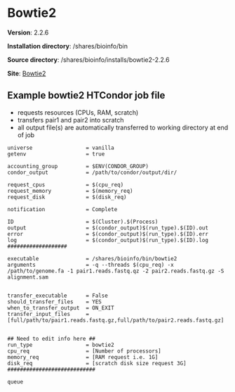 # Bowtie2

**Version**: 2.2.6

**Installation directory**: /shares/bioinfo/bin

**Source directory**: /shares/bioinfo/installs/bowtie2-2.2.6

**Site**: [Bowtie2](http://bowtie-bio.sourceforge.net/bowtie2/index.shtml)

## Example bowtie2 HTCondor job file

- requests resources (CPUs, RAM, scratch)
- transfers pair1 and pair2 into scratch
- all output file(s) are automatically transferred to working directory at end of job

```     
universe                 = vanilla
getenv                   = true

accounting_group         = $ENV(CONDOR_GROUP)
condor_output            = /path/to/condor/output/dir/

request_cpus             = $(cpu_req)
request_memory           = $(memory_req)
request_disk             = $(disk_req)

notification             = Complete

ID                       = $(Cluster).$(Process)
output                   = $(condor_output)$(run_type).$(ID).out
error                    = $(condor_output)$(run_type).$(ID).err
log                      = $(condor_output)$(run_type).$(ID).log
###################

executable               = /shares/bioinfo/bin/bowtie2
arguments                = -q --threads $(cpu_req) -x /path/to/genome.fa -1 pair1.reads.fastq.qz -2 pair2.reads.fastq.gz -S alignment.sam


transfer_executable      = False
should_transfer_files    = YES
when_to_transfer_output  = ON_EXIT
transfer_input_files     = [full/path/to/pair1.reads.fastq.gz,full/path/to/pair2.reads.fastq.gz]


## Need to edit info here ##
run_type                 = bowtie2
cpu_req                  = [Number of processors]
memory_req               = [RAM request i.e. 1G]
disk_req                 = [scratch disk size request 3G]
############################

queue
```
